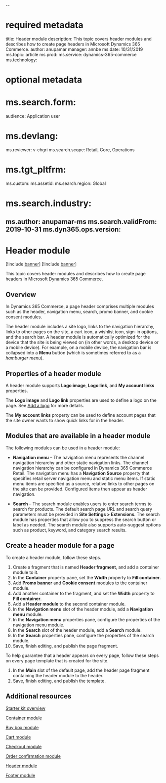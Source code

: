 --
# required metadata

title: Header module
description: This topic covers header modules and describes how to create page headers in Microsoft Dynamics 365 Commerce.
author: anupamar
manager: annbe
ms.date: 10/31/2019
ms.topic: article
ms.prod: 
ms.service: dynamics-365-commerce
ms.technology: 

# optional metadata

# ms.search.form: 
audience: Application user
# ms.devlang: 
ms.reviewer: v-chgri
ms.search.scope: Retail, Core, Operations
# ms.tgt_pltfrm: 
ms.custom: 
ms.assetid: 
ms.search.region: Global
# ms.search.industry: 
ms.author: anupamar-ms
ms.search.validFrom: 2019-10-31
ms.dyn365.ops.version: 
---

# Header module

[!include [banner](includes/preview-banner.md)]
[!include [banner](includes/banner.md)]

This topic covers header modules and describes how to create page headers in Microsoft Dynamics 365 Commerce.

## Overview

In Dynamics 365 Commerce, a page header comprises multiple modules such as the header, navigation menu, search, promo banner, and cookie consent modules. 

The header module includes a site logo, links to the navigation hierarchy, links to other pages on the site, a cart icon, a wishlist icon, sign-in options, and the search bar. A header module is automatically optimized for the device that the site is being viewed on (in other words, a desktop device or a mobile device). For example, on a mobile device, the navigation bar is collapsed into a **Menu** button (which is sometimes referred to as a *hamburger menu*).

## Properties of a header module

A header module supports **Logo image**, **Logo link**, and **My account links** properties. 

The **Logo image** and **Logo link** properties are used to define a logo on the page. See [Add a logo](add-a-logo.md) for more details. 

The **My account links** property can be used to define account pages that the site owner wants to show quick links for in the header.

## Modules that are available in a header module

The following modules can be used in a header module:

- **Navigation menu** – The navigation menu represents the channel navigation hierarchy and other static navigation links. The channel navigation hierarchy can be configured in Dynamics 365 Commerce Retail. The navigation menu has a **Navigation Source** property that specifies retail server navigation menu and static menu items. If static menu items are specified as a source, relative links to other pages on the site can be provided. Configured items then appear as header navigation. 

- **Search** – The search module enables users to enter search terms to search for products. The default search page URL and search query parameters must be provided in **Site Settings \> Extensions**. The search module has properties that allow you to suppress the search button or label as needed. The search module also supports auto-suggest options such as product, keyword, and category search results. 

## Create a header module for a page

To create a header module, follow these steps.

1. Create a fragment that is named **Header fragment**, and add a container module to it.
1. In the **Container** property pane, set the **Width** property to **Fill container**.
1. Add **Promo banner** and **Cookie consent** modules to the container module.
1. Add another container to the fragment, and set the **Width** property to **Fill container**.
1. Add a **Header module** to the second container module.
1. In the **Navigation menu** slot of the header module, add a **Navigation menu** module. 
1. In the **Navigation menu** properties pane, configure the properties of the navigation menu module.
1. In the **Search** slot of the header module, add a **Search** module. 
1. In the **Search** properties pane, configure the properties of the search module. 
1. Save, finish editing, and publish the page fragment. 

To help guarantee that a header appears on every page, follow these steps on every page template that is created for the site.

1. In the **Main** slot of the default page, add the header page fragment containing the header module to the header.
1. Save, finish editing, and publish the template.

## Additional resources

[Starter kit overview](starter-kit-overview.md)

[Container module](add-container-module.md)

[Buy box module](add-buy-box.md)

[Cart module](add-cart-module.md)

[Checkout module](add-checkout-module.md)

[Order confirmation module](order-confirmation-module.md)

[Header module](author-header-module.md)

[Footer module](author-footer-module.md)
